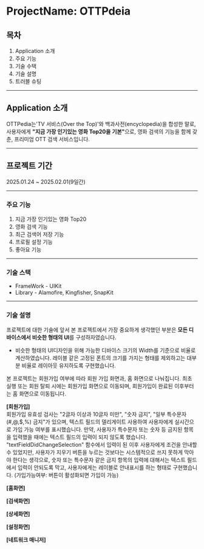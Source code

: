 # ProjectName: OTTPdeia

## 목차
1. Application 소개
2. 주요 기능
3. 기술 수택
4. 기술 설명
5. 트러블 슈팅

***

## Application 소개
OTTPedia는'TV 서비스(Over the Top)'와 백과사전(encyclopedia)을 합성한 말로, 사용자에게 <b>"지금 가장 인기있는 영화 Top20을 기본"</b>으로, 영화 검색의 기능을 함께 갖춘, 프리미엄 OTT 검색 서비스입니다.

***

## 프로젝트 기간
2025.01.24 ~ 2025.02.01(9일간)

***

### 주요 기능
1. 지금 가장 인기있는 영화 Top20
2. 영화 검색 기능
3. 최근 검색어 저장 기능
4. 프로필 설정 기능
5. 좋아요 기능

***
### 기술 스택
- FrameWork - UIKit  
- Library - Alamofire, Kingfisher, SnapKit

***
### 기술 설명
프로젝트에 대한 기술에 앞서 본 프로젝트에서 가장 중요하게 생각했던 부분은 <b>모든 디바이스에서 비슷한 형태의 UI</b>를 구성하자였습니다.
* 비슷한 형태의 UI디자인을 위해 가능한 디바이스 크기의 Width를 기준으로 비율로 계산하였습니다. 레이블 같은 고정된 폰트의 크기를 가지는 형태를 제외하고는 대부분 비율로 레이아웃 유지하도록 구현했습니다.

본 프로젝트는 회원가입 여부에 따라 회원 가입 화면과, 홈 화면으로 나눠집니다. 최초 실행 또는 회원 탈퇴 시에는 회원가입 화면으로 이동되며, 회원가입이 완료된 이후부터는 홈 화면으로 이동됩니다.

<b>[회원가입]</b>  
회원가입 유효성 검사는 "2글자 이상과 10글자 미만", "숫자 금지", "일부 특수문자 (#,@,$,%) 금지"가 있으며, 텍스트 필드의 델리게이트 사용하여 사용자에게 실시간으로 가입 가능 여부를 표시했습니다.
만약, 사용자가 특수문자 또는 숫자 등 금지된 항목을 입력했을 때에는 텍스트 필드의 입력이 되지 않도록 했습니다. "textFieldDidChangeSelection" 함수에서 입력이 된 이후 사용자에게 조건을 안내할 수 있었지만, 사용자가 지우기 버튼을 누르는 것보다는 시스템적으로 쓰지 못하게 막아야 한다는 생각으로, 숫자 또는 특수문자 같은 금지 항목의 입력에 대해서는 텍스트 필드에서 입력이 안되도록 막고, 사용자에게는 레이블로 안내표시를 하는 형태로 구현했습니다. (가입가능여부: 버튼이 활성화되면 가입이 가능)

<b>[홈화면]</b>  



<b>[검색화면]</b>  

<b>[상세화면]</b>  

<b>[설정화면]</b>  

<b>[네트워크 매니저]</b>  








